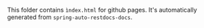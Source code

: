 This folder contains `ìndex.html` for github pages.
It's automatically generated from `spring-auto-restdocs-docs`.
